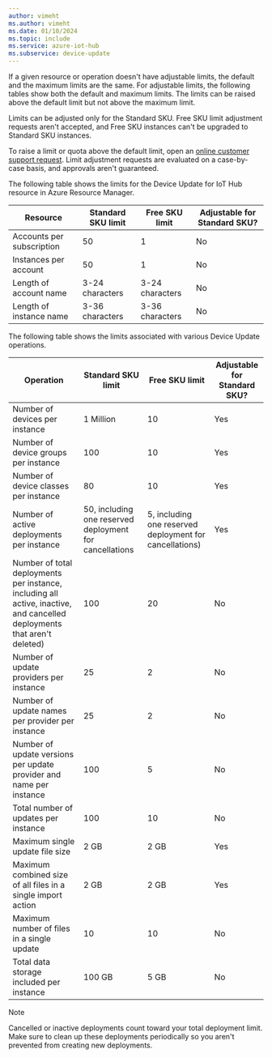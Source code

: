 ```yaml
---
author: vimeht
ms.author: vimeht
ms.date: 01/10/2024
ms.topic: include
ms.service: azure-iot-hub
ms.subservice: device-update
---
```


If a given resource or operation doesn't have adjustable limits, the default and the maximum limits are the same. For adjustable limits, the following tables show both the default and maximum limits. The limits can be raised above the default limit but not above the maximum limit.

Limits can be adjusted only for the Standard SKU. Free SKU limit adjustment requests aren't accepted, and Free SKU instances can't be upgraded to Standard SKU instances.

To raise a limit or quota above the default limit, open an [online customer support request](https://azure.microsoft.com/support/options/). Limit adjustment requests are evaluated on a case-by-case basis, and approvals aren't guaranteed.

The following table shows the limits for the Device Update for IoT Hub resource in Azure Resource Manager.

| Resource |  Standard SKU limit | Free SKU limit | Adjustable for Standard SKU? |
| --- | --- | --- | --- | 
| Accounts per subscription | 50 | 1 | No |
| Instances per account | 50 | 1 | No |
| Length of account name | 3-24 characters | 3-24 characters | No |
| Length of instance name | 3-36 characters | 3-36 characters | No |

The following table shows the limits associated with various Device Update operations.

| Operation | Standard SKU limit | Free SKU limit | Adjustable for Standard SKU? |
| --- | --- | --- | --- |
| Number of devices per instance | 1 Million | 10 | Yes |
| Number of device groups per instance | 100 | 10 | Yes |
| Number of device classes per instance | 80 | 10 | Yes |
| Number of active deployments per instance | 50, including one reserved deployment for cancellations | 5, including one reserved deployment for cancellations) | Yes |
| Number of total deployments per instance, including all active, inactive, and cancelled deployments that aren't deleted) | 100 | 20 | No |
| Number of update providers per instance | 25 | 2 | No |
| Number of update names per provider per instance | 25 | 2 | No |
| Number of update versions per update provider and name per instance | 100 | 5 | No |
| Total number of updates per instance | 100 | 10 | No |
| Maximum single update file size | 2 GB | 2 GB | Yes |
| Maximum combined size of all files in a single import action | 2 GB | 2 GB | Yes |
| Maximum number of files in a single update | 10 | 10 | No |
| Total data storage included per instance | 100 GB | 5 GB | No |

> [!NOTE]
> Cancelled or inactive deployments count toward your total deployment limit. Make sure to clean up these deployments periodically so you aren't prevented from creating new deployments.
